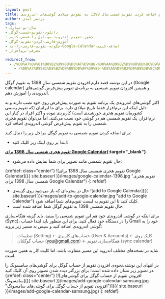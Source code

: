 ```yaml
---
layout: post
title: آموزش اضافه کردن تقویم شمسی سال 1398 به تقویم میلادی گوشی‌های اندرویدی
author: مرتضی اسدی
tags:
- سال-نو-مبارک
- دانلود-تقویم-شمسی-گوگل
- چطور-تقویم-اندروید-موبایل-را-شمسی-کنیم
- آموزش-فارسی-کردن-تقویم-گوگل
- چگونه-تقویم-فارسی-را-به-Google-Calendar-اضافه-کنیم
- معرفی-نرم‌افزار

redirect_from:
  - /%D8%A7%D9%81%D8%B2%D9%88%D8%AF%D9%86-%D8%AA%D9%82%D9%88%DB%8C%D9%85-%D8%B4%D9%85%D8%B3%DB%8C-1398-%D8%A7%D9%86%D8%AF%D8%B1%D9%88%DB%8C%D8%AF
    - /%D8%A7%D9%81%D8%B2%D9%88%D8%AF%D9%86-%D8%AA%D9%82%D9%88%DB%8C%D9%85-%D8%B4%D9%85%D8%B3%DB%8C-1398-%D8%A7%D9%86%D8%AF%D8%B1%D9%88%DB%8C%D8%AF/
---
```

در این نوشته قصد دارم افزودن تقویم شمسی سال 1398 به تقویم گوگل (Google calendar) و همپنین افزودن تقویم شمسی به برنامه‌ی تقویم پیش‌فرض گوشی‌های اندرویدی را آموزش دهم.


اکثر گوشی‌های اندرویدی یک برنامه تقویم به صورت پیش‌فرض روی خود نصب دارند  و به دلیل اینکه این نرم‌افزار فقط تاریخ میلادی دارد، برای ما ایرانیان (که تقویم رسمی کشورمان تقویم هجری خورشیدی است) کاربردی نبوده و اکثر افراد در کنار این نرم‌افزار،  یک تقویم شمسی هم در گوشی خود نصب می‌کنند. اما می‌توان تقویم هجری شمسی را به تقویم پیش‌فرض گوشی اندرویدی اضافه کرد.

برای اضافه کردن تقویم شمسی به تقویم گوگل مراحل زیر را دنبال کنید:
- ابتدا بر روی لینک زیر کلیک کنید:

**[تقویم هجری شمسی سال 1398 برای Google Calendar](https://calendar.google.com/calendar/embed?src=2mvceni2l5i124mh19cdg2e5so%40group.calendar.google.com&ctz=Asia%2FTehran){:target="_blank"}**

- حال تقویم شمسی مانند تصویر برای شما نمایش داده می‌شود:

{:refdef: class="center"}
![تقویم هجری شمسی سال 1398 برای Google Calendar]({{ site.baseurl }}/images/google-calendar-1398.jpg "تقویم هجری شمسی سال 1398 برای Google Calendar")
{: refdef}

- حال در پنجره‌ای که باز می‌شود روی گزینه‌ی ![add to Google Calendar]({{ site.baseurl }}/images/add-to-google-calendar.jpg "add to Google Calendar") کلیک کنید تا این تقویم به لیست تقویم‌های شما اضافه شود.‌
- حال تقویم شمسی 1398 به تقویم گوگل شما اضافه شده است.

برای اینکه در گوشی اندرویدی خود هم این تقویم شمسی را ببینید، باید گزینه هنگام‌سازی (Sync)، را در دستگاه خود فعال کنید. برای این منظور باید ابتدا حساب Gmail خود را به گوشی اندرویدی اضافه کنید و سپس به مسیر زیر بروید:

> تنظیمات (Setting) ← حساب‌های کاربری (User & Accounts) ← کلیک روی حساب گوگلتان (you@gmail.com) ← همگام‌سازی تقویم (sync calendar)

شاید در نسخه‌های مختلف اندروید این مسیر متفاوت باشد، اما کلیت کار به همین صورت است.

در انتهای این نوشته،‌نحوه‌ی افزودن تقویم از حساب گوگل برای گوشی‌های سامسونگ را در تصویر زیر نشان داده شده است؛ برای بزرگتر دیده شدن تصویر روی آن کلیک کنید. 
{:refdef: class="center"}
[![افزودن تقویم از حساب گوگل برای گوشی‌های سامسونگ]({{ site.baseurl }}/images/add-google-calendar-samsung.jpg "افزودن تقویم از حساب گوگل برای گوشی‌های سامسونگ")]({{ site.baseurl }}/images/add-google-calendar-samsung.jpg)
{: refdef}
